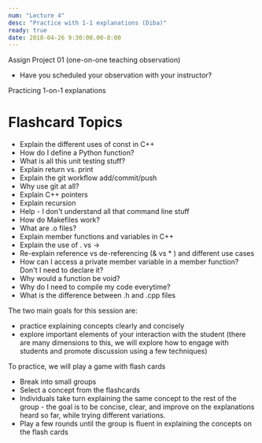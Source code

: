 ```yaml
---
num: "Lecture 4"
desc: "Practice with 1-1 explanations (Diba)"
ready: true
date: 2018-04-26 9:30:00.00-8:00
---
```


Assign Project 01 (one-on-one teaching observation)
* Have you scheduled your observation with your instructor?


Practicing 1-on-1 explanations 

# Flashcard Topics

* Explain the different uses of const in C++
* How do I define a Python function?
* What is all this unit testing stuff?
* Explain return vs. print
* Explain the git workflow add/commit/push
* Why use git at all?
* Explain C++ pointers
* Explain recursion
* Help - I don't understand all that command line stuff
* How do Makefiles work?
* What are .o files?
* Explain  member functions and variables in C++ 
* Explain the use of . vs ->
* Re-explain reference vs de-referencing (& vs * ) and different use cases
* How can I access a private member variable in a member function? Don't I need to declare it?
* Why would a function be void?
* Why do I need to compile my code everytime?
* What is the difference between .h and .cpp files

The two main goals for this session are:
* practice explaining concepts clearly and concisely
* explore important elements of your interaction with the student 
(there are many dimensions to this, we will explore how to engage with students and promote discussion using a few techniques)

To practice, we will play a game with flash cards
* Break into small groups
* Select a concept from the flashcards
* Individuals take turn explaining the same concept to the rest of the group - the goal is to be concise, clear, and improve on the explanations heard so far, while trying different variations.
* Play a few rounds until the group is fluent in explaining the concepts on the flash cards


